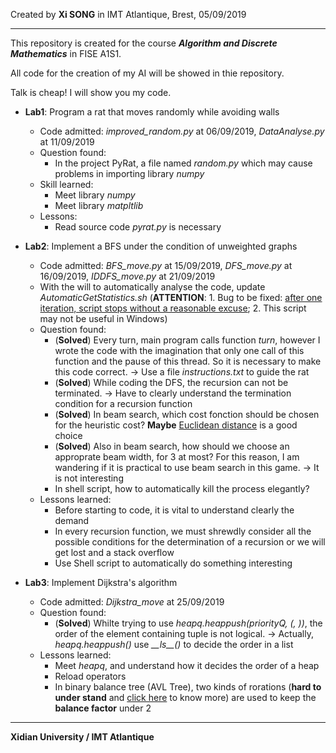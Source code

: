 Created by **Xi SONG** in IMT Atlantique, Brest, 05/09/2019

---

This repository is created for the course ***Algorithm and Discrete Mathematics*** in FISE A1S1.

All code for the creation of my AI will be showed in thie repository.

Talk is cheap! I will show you my code.

+ **Lab1**: Program a rat that moves randomly while avoiding walls
  + Code admitted: *improved_random.py* at 06/09/2019, *DataAnalyse.py* at 11/09/2019
  + Question found: 
    + In the project PyRat, a file named *random.py* which may cause problems in importing library *numpy*
  + Skill learned:
    + Meet library *numpy*
	+ Meet library *matpltlib*
  + Lessons:
    + Read source code *pyrat.py* is necessary

+ **Lab2**: Implement a BFS under the condition of unweighted graphs
  + Code admitted: *BFS_move.py* at 15/09/2019, *DFS_move.py* at 16/09/2019, *IDDFS_move.py* at 21/09/2019
  + With the will to automatically analyse the code, update *AutomaticGetStatistics.sh* (**ATTENTION**: 1. Bug to be fixed: <u>after one iteration, script stops without a reasonable excuse</u>; 2. This script may not be useful in Windows)
  + Question found:
    + (**Solved**) Every turn, main program calls function *turn*, however I wrote the code with the imagination that only one call of this function and the pause of this thread. So it is necessary to make this code correct. -> Use a file *instructions.txt* to guide the rat
  	+ (**Solved**) While coding the DFS, the recursion can not be terminated. -> Have to clearly understand the termination condition for a recursion function
  	+ (**Solved**) In beam search, which cost fonction should be chosen for the heuristic cost? **Maybe** <u>Euclidean distance</u> is a good choice
  	+ (**Solved**) Also in beam search, how should we choose an approprate beam width, for 3 at most? For this reason, I am wandering if it is practical to use beam search in this game. -> It is not interesting
	+ In shell script, how to automatically kill the process elegantly?
  + Lessons learned:
    + Before starting to code, it is vital to understand clearly the demand
	+ In every recursion function, we must shrewdly consider all the possible conditions for the determination of a recursion or we will get lost and a stack overflow
	+ Use Shell script to automatically do something interesting

+ **Lab3**: Implement Dijkstra's algorithm
  + Code admitted: *Dijkstra_move* at 25/09/2019
  + Question found:
    +  (**Solved**) Whilte trying to use *heapq.heappush(priorityQ, (, ))*, the order of the element containing tuple is not logical. -> Actually, *heapq.heappush()* use *\_\_ls\_\_()* to decide the order in a list
  + Lessons learned:
    + Meet *heapq*, and understand how it decides the order of a heap
    + Reload operators
    + In binary balance tree (AVL Tree), two kinds of rorations (**hard to under stand** and [click here](https://en.wikipedia.org/wiki/AVL_tree) to know more) are used to keep the **balance factor** under 2
---
**Xidian University / IMT Atlantique**

